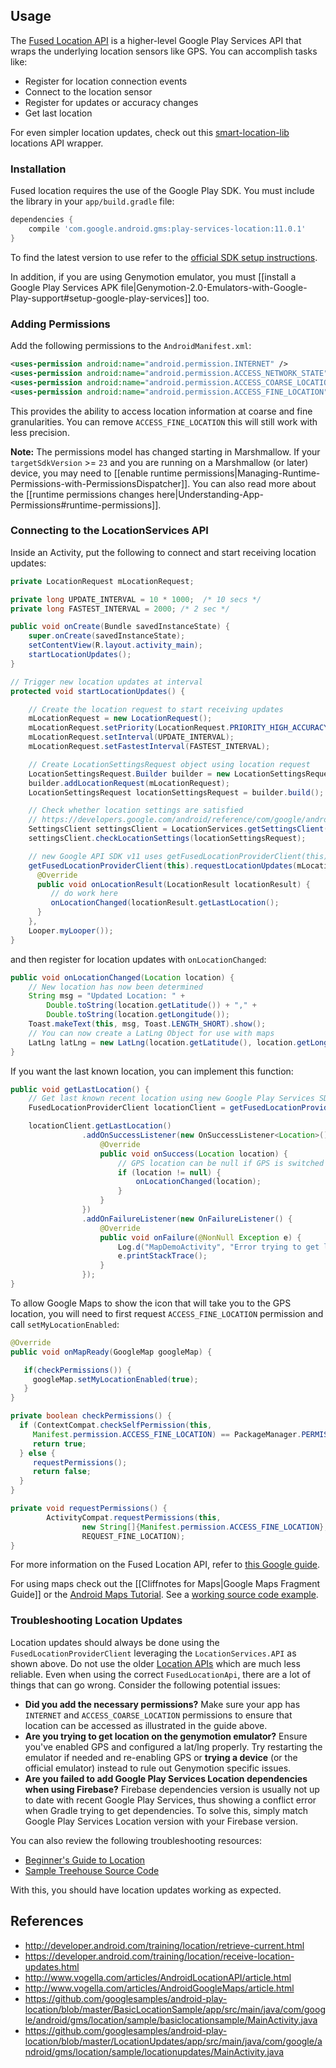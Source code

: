 ## Usage

The [Fused Location API](http://developer.android.com/intl/es/training/location/retrieve-current.html) is a higher-level Google Play Services API that wraps the underlying location sensors like GPS. You can accomplish tasks like:

 * Register for location connection events
 * Connect to the location sensor
 * Register for updates or accuracy changes
 * Get last location

For even simpler location updates, check out this [smart-location-lib](https://github.com/mrmans0n/smart-location-lib) locations API wrapper.

### Installation

Fused location requires the use of the Google Play SDK. You must include the library in your  `app/build.gradle` file: 

```gradle
dependencies {
    compile 'com.google.android.gms:play-services-location:11.0.1'
}
```

To find the latest version to use refer to the [official SDK setup instructions](http://developer.android.com/google/play-services/setup.html).

In addition, if you are using Genymotion emulator, you must [[install a Google Play Services APK file|Genymotion-2.0-Emulators-with-Google-Play-support#setup-google-play-services]] too.

### Adding Permissions 

Add the following permissions to the `AndroidManifest.xml`:

```xml
<uses-permission android:name="android.permission.INTERNET" />
<uses-permission android:name="android.permission.ACCESS_NETWORK_STATE" />
<uses-permission android:name="android.permission.ACCESS_COARSE_LOCATION" />
<uses-permission android:name="android.permission.ACCESS_FINE_LOCATION" />
```

This provides the ability to access location information at coarse and fine granularities. You can remove `ACCESS_FINE_LOCATION` this will still work with less precision. 

**Note:** The permissions model has changed starting in Marshmallow. If your `targetSdkVersion` >= `23` and you are running on a Marshmallow (or later) device, you may need to [[enable runtime permissions|Managing-Runtime-Permissions-with-PermissionsDispatcher]]. You can also read more about the [[runtime permissions changes here|Understanding-App-Permissions#runtime-permissions]].

### Connecting to the LocationServices API

Inside an Activity, put the following to connect and start receiving location updates:

```java
private LocationRequest mLocationRequest;

private long UPDATE_INTERVAL = 10 * 1000;  /* 10 secs */
private long FASTEST_INTERVAL = 2000; /* 2 sec */

public void onCreate(Bundle savedInstanceState) {
    super.onCreate(savedInstanceState);
    setContentView(R.layout.activity_main);
    startLocationUpdates(); 
}

// Trigger new location updates at interval
protected void startLocationUpdates() {

    // Create the location request to start receiving updates
    mLocationRequest = new LocationRequest();
    mLocationRequest.setPriority(LocationRequest.PRIORITY_HIGH_ACCURACY);
    mLocationRequest.setInterval(UPDATE_INTERVAL);
    mLocationRequest.setFastestInterval(FASTEST_INTERVAL);

    // Create LocationSettingsRequest object using location request
    LocationSettingsRequest.Builder builder = new LocationSettingsRequest.Builder();
    builder.addLocationRequest(mLocationRequest);
    LocationSettingsRequest locationSettingsRequest = builder.build();

    // Check whether location settings are satisfied
    // https://developers.google.com/android/reference/com/google/android/gms/location/SettingsClient
    SettingsClient settingsClient = LocationServices.getSettingsClient(this);
    settingsClient.checkLocationSettings(locationSettingsRequest);

    // new Google API SDK v11 uses getFusedLocationProviderClient(this)
    getFusedLocationProviderClient(this).requestLocationUpdates(mLocationRequest, new LocationCallback() {
      @Override
      public void onLocationResult(LocationResult locationResult) {
         // do work here
         onLocationChanged(locationResult.getLastLocation();
      }
    },
    Looper.myLooper());
}
```

and then register for location updates with `onLocationChanged`:

```java
public void onLocationChanged(Location location) {
    // New location has now been determined
    String msg = "Updated Location: " +
        Double.toString(location.getLatitude()) + "," +
        Double.toString(location.getLongitude());
    Toast.makeText(this, msg, Toast.LENGTH_SHORT).show();
    // You can now create a LatLng Object for use with maps
    LatLng latLng = new LatLng(location.getLatitude(), location.getLongitude());
}
```

If you want the last known location, you can implement this function:

```java
public void getLastLocation() {
    // Get last known recent location using new Google Play Services SDK (v11+)
    FusedLocationProviderClient locationClient = getFusedLocationProviderClient(this);

    locationClient.getLastLocation()
                .addOnSuccessListener(new OnSuccessListener<Location>() {
                    @Override
                    public void onSuccess(Location location) {
                        // GPS location can be null if GPS is switched off
                        if (location != null) {
                            onLocationChanged(location);
                        }
                    }
                })
                .addOnFailureListener(new OnFailureListener() {
                    @Override
                    public void onFailure(@NonNull Exception e) {
                        Log.d("MapDemoActivity", "Error trying to get last GPS location");
                        e.printStackTrace();
                    }
                });
}
```

To allow Google Maps to show the icon that will take you to the GPS location, you will need to first request 
`ACCESS_FINE_LOCATION` permission and call `setMyLocationEnabled`:

```java
@Override
public void onMapReady(GoogleMap googleMap) {

   if(checkPermissions()) {
     googleMap.setMyLocationEnabled(true);
   }
}

private boolean checkPermissions() {
  if (ContextCompat.checkSelfPermission(this,
     Manifest.permission.ACCESS_FINE_LOCATION) == PackageManager.PERMISSION_GRANTED) {
     return true;
  } else {
     requestPermissions();
     return false;
  }
}

private void requestPermissions() {
        ActivityCompat.requestPermissions(this,
                new String[]{Manifest.permission.ACCESS_FINE_LOCATION},
                REQUEST_FINE_LOCATION);
}
```
 
For more information on the Fused Location API, refer to [this Google guide](http://developer.android.com/intl/es/training/location/retrieve-current.html).

For using maps check out the [[Cliffnotes for Maps|Google Maps Fragment Guide]] or the [Android Maps Tutorial](http://www.vogella.com/articles/AndroidGoogleMaps/article.html).  See a [working source code example](https://github.com/codepath/android-google-maps-demo). 

### Troubleshooting Location Updates

Location updates should always be done using the `FusedLocationProviderClient` leveraging the `LocationServices.API` as shown above. Do not use the older [Location APIs](https://developer.android.com/intl/es/guide/topics/location/index.html) which are much less reliable. Even when using the correct `FusedLocationApi`, there are a lot of things that can go wrong. Consider the following potential issues:

 * **Did you add the necessary permissions?** Make sure your app has `INTERNET` and `ACCESS_COARSE_LOCATION` permissions to ensure that location can be accessed as illustrated in the guide above.
 * **Are you trying to get location on the genymotion emulator?** Ensure you've enabled GPS and configured a lat/lng properly. Try restarting the emulator if needed and re-enabling GPS or **trying a device** (or the official emulator) instead to rule out Genymotion specific issues.
 * **Are you failed to add Google Play Services Location dependencies when using Firebase?** Firebase dependencies version is usually not up to date with recent Google Play Services, thus showing a conflict error when Gradle trying to get dependencies. To solve this, simply match Google Play Services Location version with your Firebase version.

You can also review the following troubleshooting resources:

 * [Beginner's Guide to Location](http://blog.teamtreehouse.com/beginners-guide-location-android)
 * [Sample Treehouse Source Code](https://github.com/treehouse/android-location-example-refactored/tree/master/app/src/main/java/teamtreehouse/com/iamhere)

With this, you should have location updates working as expected.

## References

* <http://developer.android.com/training/location/retrieve-current.html>
* <https://developer.android.com/training/location/receive-location-updates.html>
* <http://www.vogella.com/articles/AndroidLocationAPI/article.html>
* <http://www.vogella.com/articles/AndroidGoogleMaps/article.html>
* <https://github.com/googlesamples/android-play-location/blob/master/BasicLocationSample/app/src/main/java/com/google/android/gms/location/sample/basiclocationsample/MainActivity.java>
* <https://github.com/googlesamples/android-play-location/blob/master/LocationUpdates/app/src/main/java/com/google/android/gms/location/sample/locationupdates/MainActivity.java>